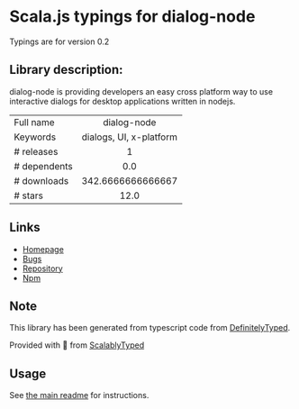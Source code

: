 
# Scala.js typings for dialog-node

Typings are for version 0.2

## Library description:
dialog-node is providing developers an easy cross platform way to use interactive dialogs for desktop applications written in nodejs.

|                    |                 |
| ------------------ | :-------------: |
| Full name          | dialog-node |
| Keywords           | dialogs, UI, x-platform |
| # releases         | 1 |
| # dependents       | 0.0 |
| # downloads        | 342.6666666666667 |
| # stars            | 12.0 |

## Links
- [Homepage](https://github.com/bat-tomr/dialog-node)
- [Bugs](https://github.com/bat-tomr/dialog-node/issues)
- [Repository](https://github.com/bat-tomr/dialog-node)
- [Npm](https://www.npmjs.com/package/dialog-node)
    


## Note
This library has been generated from typescript code from [DefinitelyTyped](https://definitelytyped.org).

Provided with :purple_heart: from [ScalablyTyped](https://github.com/oyvindberg/ScalablyTyped)

## Usage
See [the main readme](../../readme.md) for instructions.


